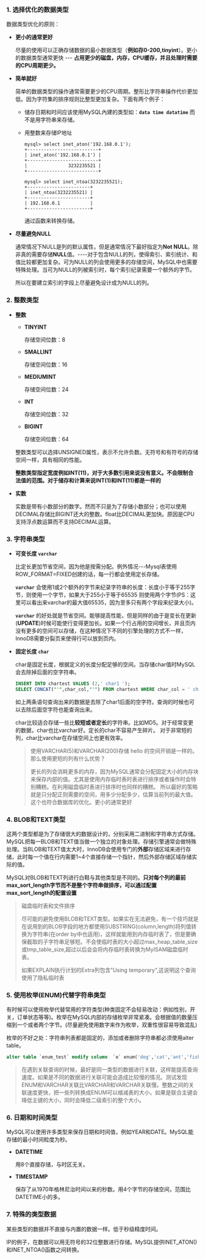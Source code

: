 ### 1. 选择优化的数据类型

数据类型优化的原则：

- **更小的通常更好**

  尽量的使用可以正确存储数据的最小数据类型（**例如存0-200,tinyint**）。更小的数据类型通常更快 --- **占用更少的磁盘，内存，CPU缓存，并且处理时需要的CPU周期更少。**

- **简单就好**

  简单的数据类型的操作通常需要更少的CPU周期。整形比字符串操作代价更加低。因为字符集的排序规则比整型更加复杂。下面有两个例子：

  - 储存日期和时间应该使用MySQL內建的类型如：**`data time datatime`** 而不是用字符串来存储。

  - 用整数来存储IP地址

    ```mysql
    mysql> select inet_aton('192.168.0.1');
    +--------------------------+
    | inet_aton('192.168.0.1') |
    +--------------------------+
    |               3232235521 |
    +--------------------------+
    ```

    ```mysql
    mysql> select inet_ntoa(3232235521);
    +-----------------------+
    | inet_ntoa(3232235521) |
    +-----------------------+
    | 192.168.0.1           |
    +-----------------------+
    ```

    通过函数来转换存储。

- **尽量避免NULL**

  通常情况下NULL是列的默认属性，但是通常情况下最好指定为**Not NULL**。除非真的需要存储**NULL**值。----对于包含NULL的列，使得索引、索引统计、和值比较都更加复杂。可为NULL的列会使用更多的存储空间，MySQL中也需要特殊处理。当可为NULL的列被索引时，每个索引纪录需要一个额外的字节。

  所以在要建立索引的字段上尽量避免设计成为NULL的列。

### 2. 整数类型

- **整数**

  - **TINYINT**

    存储空间位数：8

  - **SMALLINT**

    存储空间位数：16

  - **MEDIUMINT**

    存储空间位数：24

  - **INT**

    存储空间位数：32

  - **BIGINT**

    存储空间位数：64

  整数类型可以选择UNSIGNED属性，表示不允许负数。无符号和有符号的存储空间一样，具有相同的性能。

  **整数类型指定宽度例如INT(11)，对于大多数引用来说没有意义。不会限制合法值的范围。对于储存和计算来说INT(1)和INT(11)都是一样的**

- **实数**

  实数是带有小数部分的数字。然而不只是为了存储小数部分；也可以使用DECIMAL存储比BIGINT还大的整数。float比DECIMAL更加快。原因是CPU支持浮点数运算而不支持DECIMAL运算。

### 3. 字符串类型

- **可变长度 `varchar`**

  比定长更加节省空间，因为他是按需分配。例外情况---Mysql表使用ROW_FORMAT=FIXED创建的话，每一行都会使用定长存储。

  **`varchar`** 会使用1或2个额外的字节来纪录字符串的长度：长度小于等于255字节，则使用一个字节，如果大于255小于等于65535 则使用两个字节(PS：这里可以看出来varchar的最大值65535，因为至多只有两个字段来纪录大小)。

    **`varchar`** 的好处就是节省空间。能够提高性能，但是同样的由于是变长在更新(**UPDATE**)时候可能使行变得更加长。如果一个行占用的空间增长，并且页内没有更多的空间可以存储，在这种情况下不同的引擎处理的方式不一样，InnoDB需要分裂页来使得行可以放到页内。

- **固定长度 `char`**

  char是固定长度，根据定义的长度分配足够的空间。当存储char值时MySQL会去除掉后面的空字符串。

  ```sql
  INSERT INTO chartest VALUES (2,' char1 ');
  SELECT CONCAT("'",char_col,"'") FROM chartest WHERE char_col = ' char1 ';
  ```

  如上两条语句查询出来的数据是去除了char1后面的空字符。查询的时候也可以去除后面空字符也能查询出来。

  char比较适合存储一些比**较短或者定长**的字符串。比如MD5。对于经常变更的数据，char也比varchar好。定长的char不容易产生碎片。 对于非常短的列，char比varchar在存储空间上也更有效率。

  > 使用VARCHAR(5)和VARCHAR(200)存储 hello 的空间开销是一样的。那么使用更短的列有什么优势？
  >
  > 更长的列会消耗更多的内存，因为MySQL通常会分配固定大小的内存块来保存内部的值。尤其是使用内存临时表时表进行排序或者操作时会特别糟糕。在利用磁盘临时表进行排序时也同样的糟糕。
  > 所以最好的策略就是只分配正则需要的空间，用多少分配多少，估算当前列的最大值。这个也符合数据库的优化。更小的通常更好

### 4. BLOB和TEXT类型

这两个类型都是为了存储很大的数据设计的，分别采用二进制和字符串方式存储。MySQL把每一BLOB和TEXT值当做一个独立的对象处理。存储引擎通常会做特殊处理。当BLOB和TEXT值太大时，InnoDB会使用专门的**外部**存储区域来进行存储，此时每一个值在行内需要1~4个直接存储一个指针，然后外部存储区域存储实际的值。

MySQL对BLOB和TEXT列进行白鞋与其他类型是不同的。**只对每个列的最前max_sort_length字节而不是整个字符串做排序，可以通过配置max_sort_length的配置设置**

> 磁盘临时表和文件排序
>
> 尽可能的避免使用BLOB和TEXT类型。如果实在无法避免，有一个技巧就是在说用到的BLOB字段的地方都使用SUBSTRING(column,length)将列值转换为字符串(在order by中也适用)，这样就能用到内存临时表了，但是要确保截取的子字符串足够短。不会使临时表的大小超过max_heap_table_size或tmp_table_size,超过以后会会将内存临时表转换为MyISAM磁盘临时表。
>
> 如果EXPLAIN执行计划的Extra列包含"Using temporary",这说明这个查询使用了隐私临时表

### 5. 使用枚举(ENUM)代替字符串类型

有时候可以使用枚举代替常用的字符类型(种类固定不会轻易改动：例如性别，开关，订单状态等等)。枚举在MySQL内部的存储枚举非常紧凑。会根据值的数量压缩到一个或者两个字节。(尽量避免使用数字来作为枚举，双重性很容易导致混乱)

枚举的不好之处：字符串列表都是固定的，添加或者删除字符串都必须使用alter table。

```sql
alter table `enum_test` modify column  `e` enum('dog','cat','ant','fish');
```

> 在遇到关联查询的时候，最好是同一类型的数据进行关联，这样能提高查询速度。如果是不同的数据进行关联可能会造成比较慢的情况。测试发现ENUM和VARCHAR关联比VARCHAR和VARCHAR关联慢。整数之间的关联速度更快，把一些列转换成ENUM可以缩减表的大小，如果是联合主键会降低主键的大小，同时会降低二级索引的整个大小。

### 6. 日期和时间类型

MySQL可以使用许多类型来保存日期和时间值，例如YEAR和DATE。MySQL能存储的最小时间粒度为秒。

- **DATETIME**

  用8个直接存储，与时区无关。

- **TIMESTAMP**

  保存了从1970年格林尼治时间以来的秒数。用4个字节的存储空间，范围比DATETIME小的多。

### 7.  特殊的类型数据

某些类型的数据并不直接与内置的数据一样。低于秒级精度时间。

IP的例子，在数据可以用无符号的32位整数进行存储。MySQL提供INET_ATON()和INET_NTOA()函数之间转换。
